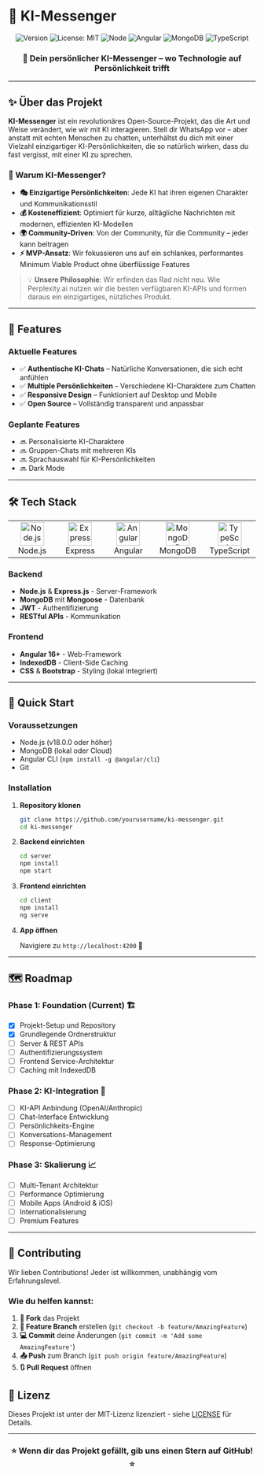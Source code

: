 # 🤖 KI-Messenger

<div align="center">

![Version](https://img.shields.io/badge/version-0.1.0-blue.svg?cacheSeconds=2592000)
![License: MIT](https://img.shields.io/badge/License-MIT-yellow.svg)
![Node](https://img.shields.io/badge/node-%3E%3D18.0.0-green.svg)
![Angular](https://img.shields.io/badge/Angular-DD0031?style=flat&logo=angular&logoColor=white)
![MongoDB](https://img.shields.io/badge/MongoDB-4EA94B?style=flat&logo=mongodb&logoColor=white)
![TypeScript](https://img.shields.io/badge/TypeScript-007ACC?style=flat&logo=typescript&logoColor=white)

### 💬 **Dein persönlicher KI-Messenger – wo Technologie auf Persönlichkeit trifft**

</div>

---

## ✨ Über das Projekt

**KI-Messenger** ist ein revolutionäres Open-Source-Projekt, das die Art und Weise verändert, wie wir mit KI interagieren. Stell dir WhatsApp vor – aber anstatt mit echten Menschen zu chatten, unterhältst du dich mit einer Vielzahl einzigartiger KI-Persönlichkeiten, die so natürlich wirken, dass du fast vergisst, mit einer KI zu sprechen.

### 🌟 Warum KI-Messenger?

- **🎭 Einzigartige Persönlichkeiten**: Jede KI hat ihren eigenen Charakter und Kommunikationsstil
- **💰 Kosteneffizient**: Optimiert für kurze, alltägliche Nachrichten mit modernen, effizienten KI-Modellen
- **🌍 Community-Driven**: Von der Community, für die Community – jeder kann beitragen
- **⚡ MVP-Ansatz**: Wir fokussieren uns auf ein schlankes, performantes Minimum Viable Product ohne überflüssige Features

> 💡 **Unsere Philosophie**: Wir erfinden das Rad nicht neu. Wie Perplexity.ai nutzen wir die besten verfügbaren KI-APIs und formen daraus ein einzigartiges, nützliches Produkt.

---

## 🎯 Features

### Aktuelle Features
- ✅ **Authentische KI-Chats** – Natürliche Konversationen, die sich echt anfühlen
- ✅ **Multiple Persönlichkeiten** – Verschiedene KI-Charaktere zum Chatten
- ✅ **Responsive Design** – Funktioniert auf Desktop und Mobile
- ✅ **Open Source** – Vollständig transparent und anpassbar

### Geplante Features
- 🔜 Personalisierte KI-Charaktere
- 🔜 Gruppen-Chats mit mehreren KIs
- 🔜 Sprachauswahl für KI-Persönlichkeiten
- 🔜 Dark Mode

---

## 🛠️ Tech Stack

<table>
<tr>
<td align="center" width="96">
<img src="https://skillicons.dev/icons?i=nodejs" width="48" height="48" alt="Node.js" />
<br>Node.js
</td>
<td align="center" width="96">
<img src="https://skillicons.dev/icons?i=express" width="48" height="48" alt="Express" />
<br>Express
</td>
<td align="center" width="96">
<img src="https://skillicons.dev/icons?i=angular" width="48" height="48" alt="Angular" />
<br>Angular
</td>
<td align="center" width="96">
<img src="https://skillicons.dev/icons?i=mongodb" width="48" height="48" alt="MongoDB" />
<br>MongoDB
</td>
<td align="center" width="96">
<img src="https://skillicons.dev/icons?i=typescript" width="48" height="48" alt="TypeScript" />
<br>TypeScript
</td>
</tr>
</table>

### Backend
- **Node.js** & **Express.js** - Server-Framework
- **MongoDB** mit **Mongoose** - Datenbank
- **JWT** - Authentifizierung
- **RESTful APIs** - Kommunikation

### Frontend
- **Angular 16+** - Web-Framework
- **IndexedDB** - Client-Side Caching
- **CSS** & **Bootstrap** - Styling (lokal integriert)

---

## 🚀 Quick Start

### Voraussetzungen

- Node.js (v18.0.0 oder höher)
- MongoDB (lokal oder Cloud)
- Angular CLI (`npm install -g @angular/cli`)
- Git

### Installation

1. **Repository klonen**
   ```bash
   git clone https://github.com/yourusername/ki-messenger.git
   cd ki-messenger
   ```

2. **Backend einrichten**
   ```bash
   cd server
   npm install
   npm start
   ```

3. **Frontend einrichten**
   ```bash
   cd client
   npm install
   ng serve
   ```

4. **App öffnen**
   
   Navigiere zu `http://localhost:4200` 🎉

---

## 🗺️ Roadmap

### Phase 1: Foundation (Current) 🏗️
- [x] Projekt-Setup und Repository
- [x] Grundlegende Ordnerstruktur
- [ ] Server & REST APIs
- [ ] Authentifizierungssystem
- [ ] Frontend Service-Architektur
- [ ] Caching mit IndexedDB

### Phase 2: KI-Integration 🤖
- [ ] KI-API Anbindung (OpenAI/Anthropic)
- [ ] Chat-Interface Entwicklung
- [ ] Persönlichkeits-Engine
- [ ] Konversations-Management
- [ ] Response-Optimierung

### Phase 3: Skalierung 📈
- [ ] Multi-Tenant Architektur
- [ ] Performance Optimierung
- [ ] Mobile Apps (Android & iOS)
- [ ] Internationalisierung
- [ ] Premium Features

---

## 🤝 Contributing

Wir lieben Contributions! Jeder ist willkommen, unabhängig vom Erfahrungslevel. 

### Wie du helfen kannst:

1. **🍴 Fork** das Projekt
2. **🔧 Feature Branch** erstellen (`git checkout -b feature/AmazingFeature`)
3. **💻 Commit** deine Änderungen (`git commit -m 'Add some AmazingFeature'`)
4. **📤 Push** zum Branch (`git push origin feature/AmazingFeature`)
5. **🔃 Pull Request** öffnen

## 📄 Lizenz

Dieses Projekt ist unter der MIT-Lizenz lizenziert - siehe [LICENSE](LICENSE) für Details.

---

<div align="center">

### ⭐ Wenn dir das Projekt gefällt, gib uns einen Stern auf GitHub! ⭐

</div>
